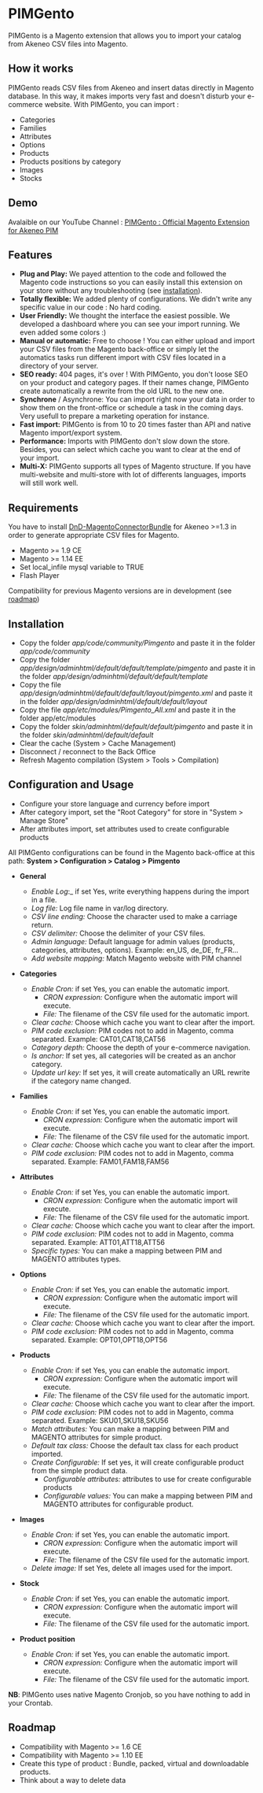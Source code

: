 # PIMGento

PIMGento is a Magento extension that allows you to import your catalog from Akeneo CSV files into Magento.

## How it works

PIMGento reads CSV files from Akeneo and insert datas directly in Magento database.
In this way, it makes imports very fast and doesn't disturb your e-commerce website.
With PIMGento, you can import :
* Categories
* Families
* Attributes
* Options
* Products
* Products positions by category
* Images
* Stocks

## Demo
Avalaible on our YouTube Channel : [PIMGento : Official Magento Extension for Akeneo PIM](https://www.youtube.com/watch?v=MpC01qVIVFA )

## Features

* **Plug and Play:** We payed attention to the code and followed the Magento code instructions so you can easily install this extension on your store without any troubleshooting (see [installation](#installation)).
* **Totally flexible:** We added plenty of configurations. We didn't write any specific value in our code : No hard coding.
* **User Friendly:** We thought the interface the easiest possible. We developed a dashboard where you can see your import running. We even added some colors :)
* **Manual or automatic:** Free to choose ! You can either upload and import your CSV files from the Magento back-office or simply let the automatics tasks run different import with CSV files located in a directory of your server.
* **SEO ready:** 404 pages, it's over ! With PIMGento, you don't loose SEO on your product and category pages. If their names change, PIMGento create automatically a rewrite from the old URL to the new one.
* **Synchrone** / Asynchrone: You can import right now your data in order to show them on the front-office or schedule a task in the coming days. Very usefull to prepare a marketing operation for instance.
* **Fast import:** PIMGento is from 10 to 20 times faster than API and native Magento import/export system.
* **Performance:** Imports with PIMGento don't slow down the store. Besides, you can select which cache you want to clear at the end of your import.
* **Multi-X:** PIMGento supports all types of Magento structure. If you have multi-website and multi-store with lot of differents languages, imports will still work well.

## Requirements

You have to install [DnD-MagentoConnectorBundle](https://github.com/Agence-DnD/DnD-MagentoConnectorBundle) for Akeneo >=1.3 in order to generate appropriate CSV files for Magento.

* Magento >= 1.9 CE
* Magento >= 1.14 EE
* Set local_infile mysql variable to TRUE
* Flash Player

Compatibility for previous Magento versions are in development (see [roadmap](#roadmap))

## Installation

* Copy the folder _app/code/community/Pimgento_ and paste it in the folder _app/code/community_
* Copy the folder _app/design/adminhtml/default/default/template/pimgento_ and paste it in the folder _app/design/adminhtml/default/default/template_
* Copy the file _app/design/adminhtml/default/default/layout/pimgento.xml_ and paste it in the folder _app/design/adminhtml/default/default/layout_
* Copy the file _app/etc/modules/Pimgento_All.xml_ and paste it in the folder app/etc/modules
* Copy the folder _skin/adminhtml/default/default/pimgento_ and paste it in the folder _skin/adminhtml/default/default_
* Clear the cache (System > Cache Management)
* Disconnect / reconnect to the Back Office
* Refresh Magento compilation (System > Tools > Compilation)

## Configuration and Usage

* Configure your store language and currency before import
* After category import, set the "Root Category" for store in "System > Manage Store"
* After attributes import, set attributes used to create configurable products

All PIMGento configurations can be found in the Magento back-office at this path:
**System > Configuration > Catalog > Pimgento**

* **General**
  * _Enable Log_:_ if set Yes, write everything happens during the import in a file.
  * _Log file:_ Log file name in var/log directory.
  * _CSV line ending:_ Choose the character used to make a carriage return.
  * _CSV delimiter:_ Choose the delimiter of your CSV files.
  * _Admin language:_ Default language for admin values (products, categories, attributes, options). Example: en_US, de_DE, fr_FR...
  * _Add website mapping:_ Match Magento website with PIM channel

* **Categories**
  * _Enable Cron:_ if set Yes, you can enable the automatic import.
    * _CRON expression:_ Configure when the automatic import will execute.
    * _File:_ The filename of the CSV file used for the automatic import.
  * _Clear cache:_ Choose which cache you want to clear after the import.
  * _PIM code exclusion:_ PIM codes not to add in Magento, comma separated. Example: CAT01,CAT18,CAT56
  * _Category depth:_ Choose the depth of your e-commerce navigation.
  * _Is anchor:_ If set yes, all categories will be created as an anchor category.
  * _Update url key:_ If set yes, it will create automatically an URL rewrite if the category name changed.

* **Families**
  * _Enable Cron:_ if set Yes, you can enable the automatic import.
    * _CRON expression:_ Configure when the automatic import will execute.
    * _File:_ The filename of the CSV file used for the automatic import.
  * _Clear cache:_ Choose which cache you want to clear after the import.
  * _PIM code exclusion:_ PIM codes not to add in Magento, comma separated. Example: FAM01,FAM18,FAM56

* **Attributes**
  * _Enable Cron:_ if set Yes, you can enable the automatic import.
    * _CRON expression:_ Configure when the automatic import will execute.
    * _File:_ The filename of the CSV file used for the automatic import.
  * _Clear cache:_ Choose which cache you want to clear after the import.
  * _PIM code exclusion:_ PIM codes not to add in Magento, comma separated. Example: ATT01,ATT18,ATT56
  * _Specific types:_ You can make a mapping between PIM and MAGENTO attributes types.

* **Options**
  * _Enable Cron:_ if set Yes, you can enable the automatic import.
    * _CRON expression:_ Configure when the automatic import will execute.
    * _File:_ The filename of the CSV file used for the automatic import.
  * _Clear cache:_ Choose which cache you want to clear after the import.
  * _PIM code exclusion:_ PIM codes not to add in Magento, comma separated. Example: OPT01,OPT18,OPT56

* **Products**
  * _Enable Cron:_ if set Yes, you can enable the automatic import.
    * _CRON expression:_ Configure when the automatic import will execute.
    * _File:_ The filename of the CSV file used for the automatic import.
  * _Clear cache:_ Choose which cache you want to clear after the import.
  * _PIM code exclusion:_ PIM codes not to add in Magento, comma separated. Example: SKU01,SKU18,SKU56
  * _Match attributes:_ You can make a mapping between PIM and MAGENTO attributes for simple product.
  * _Default tax class:_ Choose the default tax class for each product imported.
  * _Create Configurable:_ If set yes, it will create configurable product from the simple product data.
    * _Configurable attributes:_ attributes to use for create configurable products
    * _Configurable values:_ You can make a mapping between PIM and MAGENTO attributes for configurable product.

* **Images**
  * _Enable Cron:_ if set Yes, you can enable the automatic import.
    * _CRON expression:_ Configure when the automatic import will execute.
    * _File:_ The filename of the CSV file used for the automatic import.
  * _Delete image:_ If set Yes, delete all images used for the import.
  
* **Stock**
  * _Enable Cron:_ if set Yes, you can enable the automatic import.
    * _CRON expression:_ Configure when the automatic import will execute.
    * _File:_ The filename of the CSV file used for the automatic import.

* **Product position**
  * _Enable Cron:_ if set Yes, you can enable the automatic import.
    * _CRON expression:_ Configure when the automatic import will execute.
    * _File:_ The filename of the CSV file used for the automatic import.

**NB**: PIMGento uses native Magento Cronjob, so you have nothing to add in your Crontab.

## Roadmap

* Compatibility with Magento >= 1.6 CE
* Compatibility with Magento >= 1.10 EE
* Create this type of product : Bundle, packed, virtual and downloadable products.
* Think about a way to delete data
